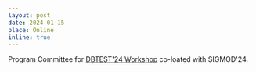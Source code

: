 ```yaml
---
layout: post
date: 2024-01-15
place: Online
inline: true
---
```


Program Committee for [DBTEST'24 Workshop](https://dbtest-workshop.github.io/) co-loated with SIGMOD'24.